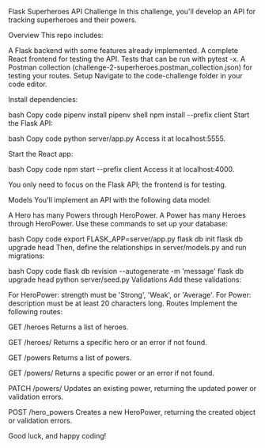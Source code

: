 

Flask Superheroes API Challenge
In this challenge, you'll develop an API for tracking superheroes and their powers.

Overview
This repo includes:

A Flask backend with some features already implemented.
A complete React frontend for testing the API.
Tests that can be run with pytest -x.
A Postman collection (challenge-2-superheroes.postman_collection.json) for testing your routes.
Setup
Navigate to the code-challenge folder in your code editor.

Install dependencies:

bash
Copy code
pipenv install
pipenv shell
npm install --prefix client
Start the Flask API:

bash
Copy code
python server/app.py
Access it at localhost:5555.

Start the React app:

bash
Copy code
npm start --prefix client
Access it at localhost:4000.

You only need to focus on the Flask API; the frontend is for testing.

Models
You'll implement an API with the following data model:

A Hero has many Powers through HeroPower.
A Power has many Heroes through HeroPower.
Use these commands to set up your database:

bash
Copy code
export FLASK_APP=server/app.py
flask db init
flask db upgrade head
Then, define the relationships in server/models.py and run migrations:

bash
Copy code
flask db revision --autogenerate -m 'message'
flask db upgrade head
python server/seed.py
Validations
Add these validations:

For HeroPower: strength must be 'Strong', 'Weak', or 'Average'.
For Power: description must be at least 20 characters long.
Routes
Implement the following routes:

GET /heroes
Returns a list of heroes.

GET /heroes/
Returns a specific hero or an error if not found.

GET /powers
Returns a list of powers.

GET /powers/
Returns a specific power or an error if not found.

PATCH /powers/
Updates an existing power, returning the updated power or validation errors.

POST /hero_powers
Creates a new HeroPower, returning the created object or validation errors.

Good luck, and happy coding!
